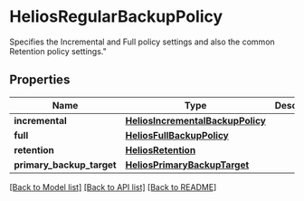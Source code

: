 # HeliosRegularBackupPolicy

Specifies the Incremental and Full policy settings and also the common Retention policy settings.\"

## Properties
Name | Type | Description | Notes
------------ | ------------- | ------------- | -------------
**incremental** | [**HeliosIncrementalBackupPolicy**](HeliosIncrementalBackupPolicy.md) |  | [optional] 
**full** | [**HeliosFullBackupPolicy**](HeliosFullBackupPolicy.md) |  | [optional] 
**retention** | [**HeliosRetention**](HeliosRetention.md) |  | [optional] 
**primary_backup_target** | [**HeliosPrimaryBackupTarget**](HeliosPrimaryBackupTarget.md) |  | [optional] 

[[Back to Model list]](../README.md#documentation-for-models) [[Back to API list]](../README.md#documentation-for-api-endpoints) [[Back to README]](../README.md)


